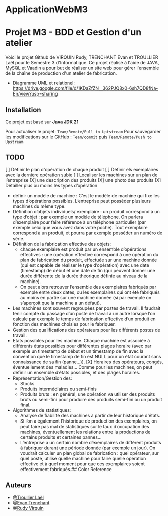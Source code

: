 # ApplicationWebM3

# Projet M3 - BDD et Gestion d'un atelier

Voici le projet Github de VIRQUIN Rudy, TRENCHANT Evan et TROULLIER Laël pour le Semestre 3 d'Informatique. Ce projet réalisé à l'aide de JAVA, MySQL et Vaadin a pour but de réaliser un site web pour gérer l'ensemble de la chaîne de production d'un atelier de fabrication.

 - Diagramme UML et relationel: https://drive.google.com/file/d/1KDaZfZN__362PJQ8x0-6sh7QD8fNa-En/view?usp=sharing

## Installation

Ce projet est basé sur **Java JDK 21**

Pour actualiser le projet: `Team/Remote/Pull to Uptstream`
Pour sauvegarder les modifications sur le GitHub : `Team/commit` puis `Team/Remote/Push to Upstream` 

## TODO

[ ] Définir le plan d'opération de chaque produit
[ ] Définir els exemplaires avec la dernière opération subie 
[ ] Localiser les machines sur un plan de l’entreprise
[X] une description des produits
[X] une photo des produits
[X] Détailler plus ou moins les types d’opération
- définir un modèle de machine : C’est le modèle de machine qui fixe les types d’opérations possibles. L’entreprise peut posséder plusieurs machines du même type.
- Définition d’objets individuels/ exemplaire : un produit correspond à un type d’objet : par exemple un modèle de téléphone. On parlera d’exemplaire pour faire référence à un téléphone particulier (par exemple celui que vous avez dans votre poche). Tout exemplaire correspond à un produit, et pourra par exemple posséder un numéro de série.
- Définition de la fabrication effective des objets: 
	- chaque exemplaire est produit par un ensemble d’opérations effectives : une opération effective correspond à une opération du plan de fabrication du produit, effectuée sur une machine donnée (qui est capable de réaliser le type d’opération) avec une date (timestamp) de début et une date de fin (qui peuvent donner une durée différente de la durée théorique définie au niveau de la machine).
	- On peut alors retrouver l’ensemble des exemplaires fabriqués par exemple entre deux dates, ou les exemplaires qui ont été fabriqués au moins en partie sur une machine donnée (si par exemple on s’aperçoit que la machine a un défaut).
- Les machines sont souvent regroupées par postes de travail. Il faudrait tenir compte du passage d’un poste de travail à un autre lorsque l’on calcule par exemple le temps de fabrication effective d’un produit en fonction des machines choisies pour le fabriquer.
- Gestion des qualifications des opérateurs pour les différents postes de travail.
- Etats possibles pour les machine. Chaque machine est associée à différents états possibles pour différentes plages horaire (avec par exemple un timestamp de début et un timestamp de fin avec la convention que le timestamp de fin est NULL pour un état courant sans connaissance de sa fin (panne...)).
[X] Horaires des opérateurs, congés, éventuellement des maladies... Comme pour les machines, on peut définir un ensemble d’états possibles, et des plages horaires.
- Représentation/Gestion des:
	- Stocks
	- Produits intermédiaires ou semi-finis
	- Produits bruts : en général, une opération va utiliser des produits bruts ou semi-fini pour produire des produits semi-fini ou un produit final.
- Algorithmes de statistiques:
	- Analyse de fiabilité des machines à partir de leur historique d'états.
	- Si l’on a également l’historique de production des exemplaires, on peut faire pas mal de statistiques sur le taux d’occupation des machines, éventuellement les relations entre la productions de certains produits et certaines pannes...
	- L’entreprise a un certain nombre d’exemplaires de différent produits à fabriquer durant une période donnée (par exemple un jour). On voudrait calculer un plan global de fabrication : quel opérateur, sur quel poste, utilise quelle machine pour faire quelle opération effective et à quel moment pour que ces exemplaires soient effectivement fabriqués.## Color Reference


## Auteurs
- [@Troullier Laël](https://github.com/ltroullier01)
- [@Evan Trenchant](https://github.com/EvanTrenchant)
- [@Rudy Virquin](https://github.com/Lypris)
